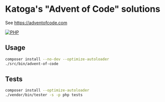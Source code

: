 # Katoga's "Advent of Code" solutions
See https://adventofcode.com

[![PHP](https://github.com/Katoga/advent-of-code/actions/workflows/php.yml/badge.svg)][build_status]

## Usage
```sh
composer install --no-dev --optimize-autoloader
./src/bin/advent-of-code
```

## Tests
```sh
composer install --optimize-autoloader
./vendor/bin/tester -s -p php tests
```

[build_status]: https://github.com/Katoga/advent-of-code/actions/workflows/php.yml
